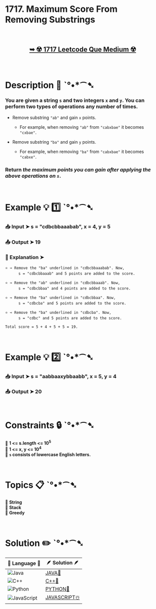 # 1717. Maximum Score From Removing Substrings

</br>

<h2 align="center"> 

<a href="https://leetcode.com/problems/maximum-score-from-removing-substrings/description/?envType=daily-question&envId=2024-07-12"><strong>➥ ☢️ 1717 Leetcode Que Medium ☢️ </strong></a>
</h2>

</br>

# Description 📜 ˋ°•*⁀➷

### You are given a string `s` and two integers `x` and `y`. You can perform two types of operations any number of times.

- Remove substring `"ab"` and gain `x` points.

  - For example, when removing `"ab"` from `"cabxbae"` it becomes `"cxbae"`.

- Remove substring `"ba"` and gain `y` points.

  - For example, when removing `"ba"` from `"cabxbae"` it becomes `"cabxe"`.

### Return *the maximum points you can gain after applying the above operations on `s`*.

</br>

# Example 💡 1️⃣ ˋ°•*⁀➷

  ### 📥 Input  ➤ s = "cdbcbbaaabab", x = 4, y = 5

  ### 📤 Output  ➤ 19

  ### 🔦 Explanation  ➤ 

    ⭐ ➺ Remove the "ba" underlined in "cdbcbbaaabab". Now, 
          s = "cdbcbbaaab" and 5 points are added to the score.
    
    ⭐ ➺ Remove the "ab" underlined in "cdbcbbaaab". Now, 
          s = "cdbcbbaa" and 4 points are added to the score.
    
    ⭐ ➺ Remove the "ba" underlined in "cdbcbbaa". Now, 
          s = "cdbcba" and 5 points are added to the score.
    
    ⭐ ➺ Remove the "ba" underlined in "cdbcba". Now, 
          s = "cdbc" and 5 points are added to the score.
    
    Total score = 5 + 4 + 5 + 5 = 19.

</br>

# Example 💡 2️⃣ ˋ°•*⁀➷

  ### 📥 Input ➤ s = "aabbaaxybbaabb", x = 5, y = 4

  ### 📤 Output  ➤ 20

</br>

# Constraints 🔒 ˋ°•*⁀➷

🔹 **1 <= s.length <= 10<sup>5</sup>** </br>
🔹 **1 <= x, y <= 10<sup>4</sup>** </br>
🔹 **`s` consists of lowercase English letters.** </br>

</br>

# Topics 📋 ˋ°•*⁀➷

🔸 **String**  </br>
🔸 **Stack**  </br>
🔸 **Greedy**  </br>

</br>

# Solution ✏️ ˋ°•*⁀➷

| 📒 Language 📒  | 🪶 Solution 🪶 |
| ------------- | ------------- |
|  ![Java](https://img.shields.io/badge/java-%23ED8B00.svg?style=for-the-badge&logo=openjdk&logoColor=white)  | [JAVA🍁](https://github.com/Prakhar-002/LEETCODE/blob/main/%F0%9F%93%9C%20Daily%20Challange%20%F0%9F%92%A1/07%20July%20%20%F0%9F%8F%96%EF%B8%8F%202024/12%20-%2007%20-%202024%20---%201717.%20Maximum%20Score%20From%20Removing%20Substrings%20%E2%98%83%EF%B8%8F%20%F0%9F%8D%81%20%F0%9F%8D%B0%20%F0%9F%8E%B2/%F0%9F%8D%81JAVA-1717-MaximumScoreFromRemovingSubstrings.java) |
|  ![C++](https://img.shields.io/badge/c++-%2300599C.svg?style=for-the-badge&logo=c%2B%2B&logoColor=white)  | [C++🎲](https://github.com/Prakhar-002/LEETCODE/blob/main/%F0%9F%93%9C%20Daily%20Challange%20%F0%9F%92%A1/07%20July%20%20%F0%9F%8F%96%EF%B8%8F%202024/12%20-%2007%20-%202024%20---%201717.%20Maximum%20Score%20From%20Removing%20Substrings%20%E2%98%83%EF%B8%8F%20%F0%9F%8D%81%20%F0%9F%8D%B0%20%F0%9F%8E%B2/%F0%9F%8E%B2CPP-1717-MaximumScoreFromRemovingSubstrings.cpp)  |
|  ![Python](https://img.shields.io/badge/python-3670A0?style=for-the-badge&logo=python&logoColor=ffdd54)    | [PYTHON🍰](https://github.com/Prakhar-002/LEETCODE/blob/main/%F0%9F%93%9C%20Daily%20Challange%20%F0%9F%92%A1/07%20July%20%20%F0%9F%8F%96%EF%B8%8F%202024/12%20-%2007%20-%202024%20---%201717.%20Maximum%20Score%20From%20Removing%20Substrings%20%E2%98%83%EF%B8%8F%20%F0%9F%8D%81%20%F0%9F%8D%B0%20%F0%9F%8E%B2/%F0%9F%8D%B0PYTHON-1717-MaximumScoreFromRemovingSubstrings.py) |
| ![JavaScript](https://img.shields.io/badge/javascript-%23323330.svg?style=for-the-badge&logo=javascript&logoColor=%23F7DF1E)   | [JAVASCRIPT☃️](https://github.com/Prakhar-002/LEETCODE/blob/main/%F0%9F%93%9C%20Daily%20Challange%20%F0%9F%92%A1/07%20July%20%20%F0%9F%8F%96%EF%B8%8F%202024/12%20-%2007%20-%202024%20---%201717.%20Maximum%20Score%20From%20Removing%20Substrings%20%E2%98%83%EF%B8%8F%20%F0%9F%8D%81%20%F0%9F%8D%B0%20%F0%9F%8E%B2/%E2%98%83%EF%B8%8FJAVASCRIPT-1717-MaximumScoreFromRemovingSubstrings.js) |
